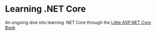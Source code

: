 # Learning .NET Core

An ongoing dive into learning .NET Core through the [Little ASP.NET Core Book](https://www.gitbook.com/book/nbarbettini/little-asp-net-core-book/details)